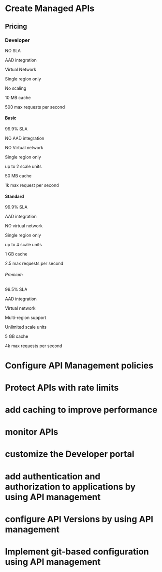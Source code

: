 # Create Managed APIs
## Pricing
### Developer
NO SLA

AAD integration

Virtual Network

Single region only

No scaling

10 MB cache

500 max requests per second
#### Basic
99.9% SLA

NO AAD integration

NO Virtual network

Single region only

up to 2 scale units

50 MB cache

1k max request per second
#### Standard
99.9% SLA

AAD integration

NO virtual network

Single region only

up to 4 scale units

1 GB cache

2.5 max requests per second
###### Premium
99.5% SLA

AAD integration

Virtual network

Multi-region support

Unlimited scale units

5 GB cache

4k max requests per second
# Configure API Management policies

# Protect APIs with rate limits

# add caching to improve performance

# monitor APIs

# customize the Developer portal

# add authentication and authorization to applications by using API management

# configure API Versions by using API management

# Implement git-based configuration using API management

